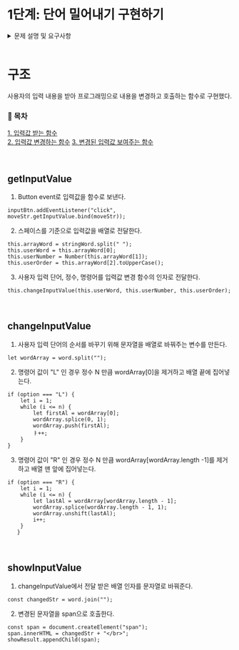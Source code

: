 # 1단계: 단어 밀어내기 구현하기

<details>
<summary> 문제 설명 및 요구사항 </summary>

## 문제 설명

1. 입력: 사용자로부터 단어 하나, 정수 숫자 하나( -100 <= N < 100) , L 또는 R을 입력받는다. L 또는 R은 대소문자 모두 입력 가능하다.
2. 주어진 단어를 L이면 주어진 숫자 갯수만큼 왼쪽으로, R이면 오른쪽으로 밀어낸다.
3. 밀려나간 단어는 반대쪽으로 채워진다.

## 입력 및 출력 예시

홀수 줄은 입력, 짝수 줄은 출력이다.

```
> apple 3 L
leapp

> banana 6 R
banana

> carrot -1 r
arrotc

> cat -4 R
atc
```

## 1단계 코딩 요구사항

- 컴파일 및 실행되지 않을 경우 불합격
- 자기만의 기준으로 최대한 간결하게 코드를 작성한다.
</details>

<br/>

# 구조

사용자의 입력 내용을 받아 프로그래밍으로 내용을 변경하고 호출하는 함수로 구현했다.

### 📑 목차

[1. 입력값 받는 함수](#getInputValue)  
[2. 입력값 변경하는 함수](#changeInputValue)
[3. 변경된 입력값 보여주는 함수]($showInputValue)

<br/>

## getInputValue

1. Button event로 입력값을 함수로 보낸다.

```JS
inputBtn.addEventListener("click", moveStr.getInputValue.bind(moveStr));
```

2. 스페이스를 기준으로 입력값을 배열로 전달한다.

```JS
this.arrayWord = stringWord.split(" ");
this.userWord = this.arrayWord[0];
this.userNumber = Number(this.arrayWord[1]);
this.userOrder = this.arrayWord[2].toUpperCase();
```

3. 사용자 입력 단어, 정수, 명령어를 입력값 변경 함수의 인자로 전달한다.

```JS
this.changeInputValue(this.userWord, this.userNumber, this.userOrder);
```

<br/>

## changeInputValue

1. 사용자 입력 단어의 순서를 바꾸기 위해 문자열을 배열로 바꿔주는 변수를 만든다.

```JS
let wordArray = word.split("");
```

2. 명령어 값이 "L" 인 경우 정수 N 만큼 wordArray[0]을 제거하고 배열 끝에 집어넣는다.

```JS
if (option === "L") {
    let i = 1;
    while (i <= n) {
        let firstAl = wordArray[0];
        wordArray.splice(0, 1);
        wordArray.push(firstAl);
        ㅑ++;
    }
}
```

3. 명령어 값이 "R" 인 경우 정수 N 만큼 wordArray[wordArray.length -1]를 제거하고 배열 맨 앞에 집어넣는다.

```JS
if (option === "R") {
    let i = 1;
    while (i <= n) {
        let lastAl = wordArray[wordArray.length - 1];
        wordArray.splice(wordArray.length - 1, 1);
        wordArray.unshift(lastAl);
        i++;
    }
   }
```

<br/>

## showInputValue

1. changeInputValue에서 전달 받은 배열 인자를 문자열로 바꿔준다.

```JS
const changedStr = word.join("");
```

2. 변경된 문자열을 span으로 호출한다.

```JS
const span = document.createElement("span");
span.innerHTML = changedStr + "</br>";
showResult.appendChild(span);
```

